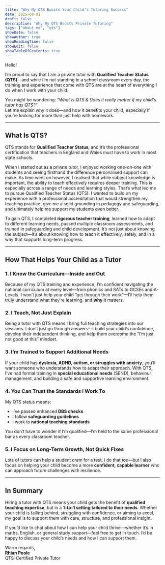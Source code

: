 ```yaml
---
title: "Why My QTS Boosts Your Child’s Tutoring Success"
date: 2025-08-01
draft: false
description: "Why My QTS Boosts Private Tutoring"
tags: ["about me", "qts"]
showDate: false
showAuthor: true
showReadingTime: false
showEdit: false
showTableOfContents: true
---
```


Hello! 

I’m proud to say that I am a private tutor with **Qualified Teacher Status (QTS)**—and while I’m not standing in a school classroom every day, the training and experience that come with QTS are at the heart of everything I do when I work with your child.

You might be wondering: _“What is QTS & Does it really matter if my child’s tutor has QTS?”_  
Let me explain why it does—and how it benefits your child, especially if you’re looking for more than just help with homework.

---

## What Is QTS?

QTS stands for **Qualified Teacher Status**, and it’s the professional certification that teachers in England and Wales must have to work in most state schools.

When I started out as a private tutor, I enjoyed working one-on-one with students and seeing firsthand the difference personalised support can make. As time went on however, I realised that while subject knowledge is important, the ability to teach effectively requires deeper training. This is especially across a range of needs and learning styles.  That’s what led me to pursue Qualified Teacher Status (QTS). I wanted to build on my experience with a professional accreditation that would strengthen my teaching practice, give me a solid grounding in pedagogy and safeguarding, and ultimately help me support my students even better.

To gain QTS, I completed **rigorous teacher training**, learned how to adapt to different learning needs, passed multiple classroom assessments, and trained in safeguarding and child development. It’s not just about knowing the subject—it’s about knowing how to teach it effectively, safely, and in a way that supports long-term progress.

---

## How That Helps Your Child as a Tutor

### 1. I Know the Curriculum—Inside and Out  
Because of my QTS training and experience, I’m confident navigating the national curriculum at every level—from phonics and SATs to GCSEs and A-Levels. I won’t just help your child “get through their work”—I’ll help them truly understand what they’re learning, and **why** it matters.

### 2. I Teach, Not Just Explain  
Being a tutor with QTS means I bring full teaching strategies into our sessions. I don’t just go through answers—I build your child’s confidence, develop their independent thinking, and help them overcome the “I’m just not good at this” mindset.

### 3. I’m Trained to Support Additional Needs  
If your child has **dyslexia, ADHD, autism, or struggles with anxiety**, you’ll want someone who understands how to adapt their approach. With QTS, I’ve had formal training in **special educational needs** (SEND), behaviour management, and building a safe and supportive learning environment.

### 4. You Can Trust the Standards I Work To  
My QTS status means:
- I’ve passed enhanced **DBS checks**
- I follow **safeguarding guidelines**
- I work to **national teaching standards**

You don’t have to wonder if I’m qualified—I’m held to the same professional bar as every classroom teacher.

### 5. I Focus on Long-Term Growth, Not Quick Fixes  
Lots of tutors can help a student cram for a test. I do that too—but I also focus on helping your child become a more **confident, capable learner** who can approach future challenges with resilience.

---

## In Summary

Hiring a tutor with QTS means your child gets the benefit of **qualified teaching expertise**, but in a **1-to-1 setting tailored to their needs**. Whether your child is falling behind, struggling with confidence, or aiming to excel, my goal is to support them with care, structure, and professional insight.

If you’d like to chat about how I can help your child thrive—whether it’s in maths, English, or general study support—feel free to get in touch. I’d be happy to discuss your child’s needs and how I can support them.

Warm regards,  
**Rhian Poole**  
QTS-Certified Private Tutor
